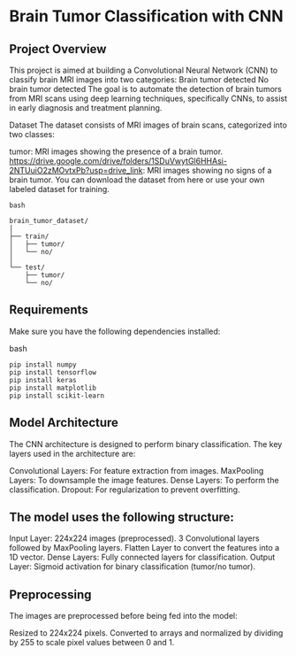 # Brain Tumor Classification with CNN

## Project Overview
This project is aimed at building a Convolutional Neural Network (CNN) to classify brain MRI images into two categories:
Brain tumor detected
No brain tumor detected
The goal is to automate the detection of brain tumors from MRI scans using deep learning techniques, specifically CNNs, to assist in early diagnosis and treatment planning.

Dataset
The dataset consists of MRI images of brain scans, categorized into two classes:

tumor: MRI images showing the presence of a brain tumor.
https://drive.google.com/drive/folders/1SDuVwytGl6HHAsi-2NTUuiO2zMOvtxPb?usp=drive_link: MRI images showing no signs of a brain tumor.
You can download the dataset from here or use your own labeled dataset for training.

```Dataset Structure:
bash

brain_tumor_dataset/
│
├── train/
│   ├── tumor/
│   └── no/
│
└── test/
    ├── tumor/
    └── no/
```
## Requirements

Make sure you have the following dependencies installed:

bash
```
pip install numpy
pip install tensorflow
pip install keras
pip install matplotlib
pip install scikit-learn
```
## Model Architecture

The CNN architecture is designed to perform binary classification. The key layers used in the architecture are:

Convolutional Layers: For feature extraction from images.
MaxPooling Layers: To downsample the image features.
Dense Layers: To perform the classification.
Dropout: For regularization to prevent overfitting.

## The model uses the following structure:

Input Layer: 224x224 images (preprocessed).
3 Convolutional layers followed by MaxPooling layers.
Flatten Layer to convert the features into a 1D vector.
Dense Layers: Fully connected layers for classification.
Output Layer: Sigmoid activation for binary classification (tumor/no tumor).

## Preprocessing

The images are preprocessed before being fed into the model:

Resized to 224x224 pixels.
Converted to arrays and normalized by dividing by 255 to scale pixel values between 0 and 1.
